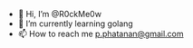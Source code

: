 - 👋 Hi, I’m @R0ckMe0w
- 🌱 I’m currently learning golang
- 📫 How to reach me p.phatanan@gmail.com

<!---
R0ckMe0w/R0ckMe0w is a ✨ special ✨ repository because its `README.md` (this file) appears on your GitHub profile.
You can click the Preview link to take a look at your changes.
--->
